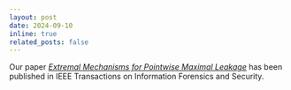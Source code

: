 ```yaml
---
layout: post
date: 2024-09-10
inline: true
related_posts: false
---
```


Our paper [_Extremal Mechanisms for Pointwise Maximal Leakage_](https://ieeexplore.ieee.org/abstract/document/10646583) has been published in IEEE Transactions on Information Forensics and Security.
